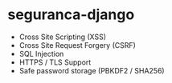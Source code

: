 # seguranca-django
- Cross Site Scripting (XSS)
- Cross Site Request Forgery (CSRF) 
- SQL Injection
- HTTPS / TLS Support
- Safe password storage (PBKDF2 / SHA256)